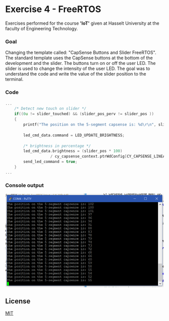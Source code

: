 # Exercise 4 - FreeRTOS
Exercises performed for the course **'IoT'** given at Hasselt University at the faculty of Engineering Technology.
### Goal
Changing the template called: "CapSense Buttons and Slider FreeRTOS". The standard template uses the CapSense buttons at the bottom of the development and the slider. The buttons turn on or off the user LED. The slider is used to change the intensity of the user LED. The goal was to understand the code and write the value of the slider position to the terminal.

### Code
```C
...
    /* Detect new touch on slider */
    if((0u != slider_touched) && (slider_pos_perv != slider_pos ))
    {
    	printf("The position on the 5-segment capsense is: %d\r\n", slider_pos);

        led_cmd_data.command = LED_UPDATE_BRIGHTNESS;
      
        /* brightness in percentage */
        led_cmd_data.brightness = (slider_pos * 100) 
                    / cy_capsense_context.ptrWdConfig[CY_CAPSENSE_LINEARSLIDER0_WDGT_ID].xResolution;
        send_led_command = true;
    }
...
```

### Console output
![Putty Console Output](console_output.png "Putty Console Output")

## License
[MIT](https://choosealicense.com/licenses/mit/)